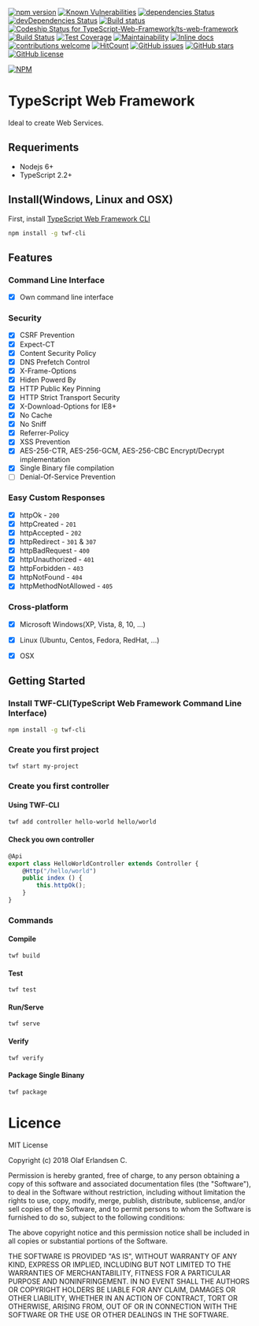 
[![npm version](https://badge.fury.io/js/ts-web-framework.svg)](https://badge.fury.io/js/ts-web-framework)
[![Known Vulnerabilities](https://snyk.io/test/github/TypeScript-Web-Framework/ts-web-framework/badge.svg?targetFile=package.json)](https://snyk.io/test/github/TypeScript-Web-Framework/ts-web-framework?targetFile=package.json)
[![dependencies Status](https://david-dm.org/TypeScript-Web-Framework/ts-web-framework/status.svg)](https://david-dm.org/TypeScript-Web-Framework/ts-web-framework)
[![devDependencies Status](https://david-dm.org/TypeScript-Web-Framework/ts-web-framework/dev-status.svg)](https://david-dm.org/TypeScript-Web-Framework/ts-web-framework?type=dev)
[![Build status](https://ci.appveyor.com/api/projects/status/ai1w0sturxu1ea0w/branch/master?svg=true)](https://ci.appveyor.com/project/TypeScript-Web-Framework/ts-web-framework/branch/master)
[![Codeship Status for TypeScript-Web-Framework/ts-web-framework](https://app.codeship.com/projects/04f86bc0-6361-0136-224a-06be1f03f909/status?branch=master)](https://app.codeship.com/projects/297007)
[![Build Status](https://travis-ci.org/TypeScript-Web-Framework/ts-web-framework.svg?branch=master)](https://travis-ci.org/TypeScript-Web-Framework/ts-web-framework)
[![Test Coverage](https://api.codeclimate.com/v1/badges/9156773c1dc4c906d84a/test_coverage)](https://codeclimate.com/github/TypeScript-Web-Framework/ts-web-framework/test_coverage)
[![Maintainability](https://api.codeclimate.com/v1/badges/a30199a83a02cc3cd0c8/maintainability)](https://codeclimate.com/github/TypeScript-Web-Framework/ts-web-framework/maintainability)
[![Inline docs](http://inch-ci.org/github/TypeScript-Web-Framework/ts-web-framework.svg?branch=master)](http://inch-ci.org/github/TypeScript-Web-Framework/ts-web-framework)
[![contributions welcome](https://img.shields.io/badge/contributions-welcome-brightgreen.svg?style=flat)](https://github.com/TypeScript-Web-Framework/ts-web-framework/issues)
[![HitCount](http://hits.dwyl.com/TypeScript-Web-Framework/ts-web-framework.svg)](http://hits.dwyl.com/TypeScript-Web-Framework/ts-web-framework)
[![GitHub issues](https://img.shields.io/github/issues/TypeScript-Web-Framework/ts-web-framework.svg)](https://github.com/TypeScript-Web-Framework/ts-web-framework/issues)
[![GitHub stars](https://img.shields.io/github/stars/TypeScript-Web-Framework/ts-web-framework.svg)](https://github.com/TypeScript-Web-Framework/ts-web-framework/stargazers)
[![GitHub license](https://img.shields.io/github/license/TypeScript-Web-Framework/ts-web-framework.svg)](https://github.com/TypeScript-Web-Framework/ts-web-framework/blob/master/LICENSE)

[![NPM](https://nodei.co/npm/twf-cli.png?downloads=true&downloadRank=true&stars=true)](https://nodei.co/npm/twf-cli/)

# TypeScript Web Framework

Ideal to create Web Services.


## Requeriments
* Nodejs 6+
* TypeScript 2.2+

## Install(Windows, Linux and OSX)
First, install [TypeScript Web Framework CLI](https://github.com/TypeScript-Web-Framework/twf-cli)
```bash
npm install -g twf-cli
```

## Features
### Command Line Interface
* [x] Own command line interface
### Security
* [x] CSRF Prevention
* [x] Expect-CT
* [x] Content Security Policy
* [x] DNS Prefetch Control
* [x] X-Frame-Options
* [x] Hiden Powerd By
* [x] HTTP Public Key Pinning
* [x] HTTP Strict Transport Security
* [x] X-Download-Options for IE8+
* [x] No Cache
* [x] No Sniff
* [x] Referrer-Policy
* [x] XSS Prevention
* [x] AES-256-CTR, AES-256-GCM, AES-256-CBC Encrypt/Decrypt implementation
* [x] Single Binary file compilation
* [ ] Denial-Of-Service Prevention
### Easy Custom Responses
* [x] httpOk - `200`
* [x] httpCreated - `201`
* [x] httpAccepted - `202`
* [x] httpRedirect - `301` & `307`
* [x] httpBadRequest - `400`
* [x] httpUnauthorized - `401`
* [x] httpForbidden - `403`
* [x] httpNotFound - `404`
* [x] httpMethodNotAllowed - `405`
### Cross-platform
* [x] Microsoft Windows(XP, Vista, 8, 10, ...)
* [x] Linux (Ubuntu, Centos, Fedora, RedHat, ...)
* [x] OSX




## Getting Started
### Install TWF-CLI(TypeScript Web Framework Command Line Interface)
```bash
npm install -g twf-cli
```

### Create you first project
```bash
twf start my-project
```

### Create you first controller
#### Using TWF-CLI
```bash
twf add controller hello-world hello/world
```

#### Check you own controller
````typescript
@Api
export class HelloWorldController extends Controller {
    @Http("/hello/world")
    public index () {
        this.httpOk();
    }
}
````

### Commands
#### Compile
```
twf build
```
#### Test
```
twf test
```
#### Run/Serve
```
twf serve
```
#### Verify
```
twf verify
```
#### Package Single Binany
```
twf package
```


# Licence

MIT License

Copyright (c) 2018 Olaf Erlandsen C.

Permission is hereby granted, free of charge, to any person obtaining a copy
of this software and associated documentation files (the "Software"), to deal
in the Software without restriction, including without limitation the rights
to use, copy, modify, merge, publish, distribute, sublicense, and/or sell
copies of the Software, and to permit persons to whom the Software is
furnished to do so, subject to the following conditions:

The above copyright notice and this permission notice shall be included in all
copies or substantial portions of the Software.

THE SOFTWARE IS PROVIDED "AS IS", WITHOUT WARRANTY OF ANY KIND, EXPRESS OR
IMPLIED, INCLUDING BUT NOT LIMITED TO THE WARRANTIES OF MERCHANTABILITY,
FITNESS FOR A PARTICULAR PURPOSE AND NONINFRINGEMENT. IN NO EVENT SHALL THE
AUTHORS OR COPYRIGHT HOLDERS BE LIABLE FOR ANY CLAIM, DAMAGES OR OTHER
LIABILITY, WHETHER IN AN ACTION OF CONTRACT, TORT OR OTHERWISE, ARISING FROM,
OUT OF OR IN CONNECTION WITH THE SOFTWARE OR THE USE OR OTHER DEALINGS IN THE
SOFTWARE.
